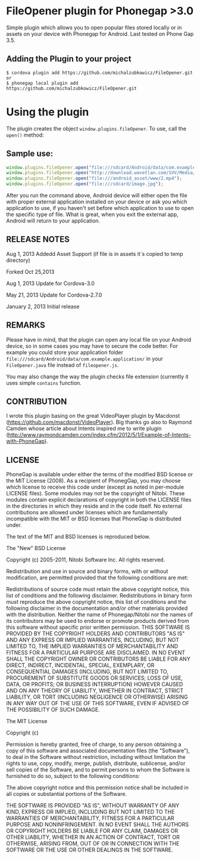 FileOpener plugin for Phonegap >3.0 
=============

Simple plugin which allows you to open popular files stored locally or in assets on your device with Phonegap for Android. Last tested on Phone Gap 3.5.

Adding the Plugin to your project
-----------
    $ cordova plugin add https://github.com/michalzubkowicz/FileOpener.git
    or 
    $ phonegap local plugin add https://github.com/michalzubkowicz/FileOpener.git
    
Using the plugin
===========
The plugin creates the object  ``````window.plugins.fileOpener``````. To use, call the  ``````open()`````` method:

Sample use:
----------
```````javascript
window.plugins.fileOpener.open("file:///sdcard/Android/data/com.example.application/document.doc");
window.plugins.fileOpener.open("http://download.wavetlan.com/SVV/Media/HTTP/H264/Talkinghead_Media/H264_test1_Talkinghead_mp4_480x360.mp4");
window.plugins.fileOpener.open("file:///android_asset/www/2.mp4");
window.plugins.fileOpener.open("file:///sdcard/image.jpg");
```````

After you run the command above, Android device will either open the file with proper external application installed on your device or ask you which application to use, if you haven't set before which application to use to open the specific type of file. What is great, when you exit the external app, Android will return to your application.


RELEASE NOTES
-------------
Aug 1, 2013
Addedd Asset Support (if file is in assets it`s copied to temp directory)


Forked Oct 25,2013


Aug 1, 2013
Update for Cordova-3.0

May 21, 2013
Update for Cordova-2.7.0

January 2, 2013
Initial release

REMARKS
------------
Please have in mind, that the plugin can open any local file on your Android device, so in some cases you may have to secure the code better. For example you could store your application folder ``````file:///sdcard/Android/data/com.example.application/`````` in your ``````FileOpener.java`````` file instead of ``````fileopener.js``````. 

You may also change the way the plugin checks file extension (currently it uses simple ``````contains`````` function.

CONTRIBUTION
-------------
I wrote this plugin basing on the great VideoPlayer plugin by Macdonst (https://github.com/macdonst/VideoPlayer).
Big thanks go also to Raymond Camden whose article about Intents inspired me to write plugin (http://www.raymondcamden.com/index.cfm/2012/5/1/Example-of-Intents-with-PhoneGap). 


LICENSE
-------------
PhoneGap is available under either the terms of the modified BSD license or the MIT License (2008). As a recipient of PhonegGap, you may choose which license to receive this code under (except as noted in per-module LICENSE files). Some modules may not be the copyright of Nitobi. These modules contain explicit declarations of copyright in both the LICENSE files in the directories in which they reside and in the code itself. No external contributions are allowed under licenses which are fundamentally incompatible with the MIT or BSD licenses that PhoneGap is distributed under.

The text of the MIT and BSD licenses is reproduced below.

The "New" BSD License

Copyright (c) 2005-2011, Nitobi Software Inc. All rights reserved.

Redistribution and use in source and binary forms, with or without modification, are permitted provided that the following conditions are met:

Redistributions of source code must retain the above copyright notice, this list of conditions and the following disclaimer.
Redistributions in binary form must reproduce the above copyright notice, this list of conditions and the following disclaimer in the documentation and/or other materials provided with the distribution.
Neither the name of Phonegap/Nitobi nor the names of its contributors may be used to endorse or promote products derived from this software without specific prior written permission.
THIS SOFTWARE IS PROVIDED BY THE COPYRIGHT HOLDERS AND CONTRIBUTORS "AS IS" AND ANY EXPRESS OR IMPLIED WARRANTIES, INCLUDING, BUT NOT LIMITED TO, THE IMPLIED WARRANTIES OF MERCHANTABILITY AND FITNESS FOR A PARTICULAR PURPOSE ARE DISCLAIMED. IN NO EVENT SHALL THE COPYRIGHT OWNER OR CONTRIBUTORS BE LIABLE FOR ANY DIRECT, INDIRECT, INCIDENTAL, SPECIAL, EXEMPLARY, OR CONSEQUENTIAL DAMAGES (INCLUDING, BUT NOT LIMITED TO, PROCUREMENT OF SUBSTITUTE GOODS OR SERVICES; LOSS OF USE, DATA, OR PROFITS; OR BUSINESS INTERRUPTION) HOWEVER CAUSED AND ON ANY THEORY OF LIABILITY, WHETHER IN CONTRACT, STRICT LIABILITY, OR TORT (INCLUDING NEGLIGENCE OR OTHERWISE) ARISING IN ANY WAY OUT OF THE USE OF THIS SOFTWARE, EVEN IF ADVISED OF THE POSSIBILITY OF SUCH DAMAGE.

The MIT License

Copyright (c)

Permission is hereby granted, free of charge, to any person obtaining a copy of this software and associated documentation files (the "Software"), to deal in the Software without restriction, including without limitation the rights to use, copy, modify, merge, publish, distribute, sublicense, and/or sell copies of the Software, and to permit persons to whom the Software is furnished to do so, subject to the following conditions:

The above copyright notice and this permission notice shall be included in all copies or substantial portions of the Software.

THE SOFTWARE IS PROVIDED "AS IS", WITHOUT WARRANTY OF ANY KIND, EXPRESS OR IMPLIED, INCLUDING BUT NOT LIMITED TO THE WARRANTIES OF MERCHANTABILITY, FITNESS FOR A PARTICULAR PURPOSE AND NONINFRINGEMENT. IN NO EVENT SHALL THE AUTHORS OR COPYRIGHT HOLDERS BE LIABLE FOR ANY CLAIM, DAMAGES OR OTHER LIABILITY, WHETHER IN AN ACTION OF CONTRACT, TORT OR OTHERWISE, ARISING FROM, OUT OF OR IN CONNECTION WITH THE SOFTWARE OR THE USE OR OTHER DEALINGS IN THE SOFTWARE.
